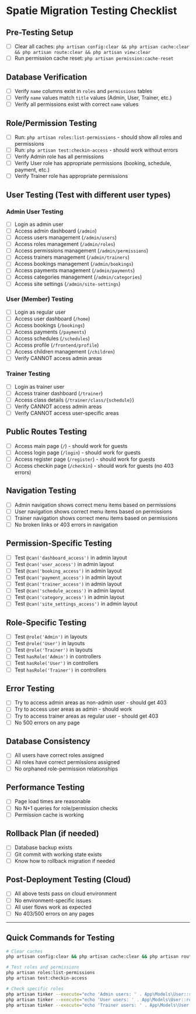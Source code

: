 # Spatie Migration Testing Checklist

## Pre-Testing Setup
- [ ] Clear all caches: `php artisan config:clear && php artisan cache:clear && php artisan route:clear && php artisan view:clear`
- [ ] Run permission cache reset: `php artisan permission:cache-reset`

## Database Verification
- [ ] Verify `name` columns exist in `roles` and `permissions` tables
- [ ] Verify `name` values match `title` values (Admin, User, Trainer, etc.)
- [ ] Verify all permissions exist with correct `name` values

## Role/Permission Testing
- [ ] Run: `php artisan roles:list-permissions` - should show all roles and permissions
- [ ] Run: `php artisan test:checkin-access` - should work without errors
- [ ] Verify Admin role has all permissions
- [ ] Verify User role has appropriate permissions (booking, schedule, payment, etc.)
- [ ] Verify Trainer role has appropriate permissions

## User Testing (Test with different user types)

### Admin User Testing
- [ ] Login as admin user
- [ ] Access admin dashboard (`/admin`)
- [ ] Access users management (`/admin/users`)
- [ ] Access roles management (`/admin/roles`)
- [ ] Access permissions management (`/admin/permissions`)
- [ ] Access trainers management (`/admin/trainers`)
- [ ] Access bookings management (`/admin/bookings`)
- [ ] Access payments management (`/admin/payments`)
- [ ] Access categories management (`/admin/categories`)
- [ ] Access site settings (`/admin/site-settings`)

### User (Member) Testing
- [ ] Login as regular user
- [ ] Access user dashboard (`/home`)
- [ ] Access bookings (`/bookings`)
- [ ] Access payments (`/payments`)
- [ ] Access schedules (`/schedules`)
- [ ] Access profile (`/frontend/profile`)
- [ ] Access children management (`/children`)
- [ ] Verify CANNOT access admin areas

### Trainer Testing
- [ ] Login as trainer user
- [ ] Access trainer dashboard (`/trainer`)
- [ ] Access class details (`/trainer/class/{schedule}`)
- [ ] Verify CANNOT access admin areas
- [ ] Verify CANNOT access user-specific areas

## Public Routes Testing
- [ ] Access main page (`/`) - should work for guests
- [ ] Access login page (`/login`) - should work for guests
- [ ] Access register page (`/register`) - should work for guests
- [ ] Access checkin page (`/checkin`) - should work for guests (no 403 errors)

## Navigation Testing
- [ ] Admin navigation shows correct menu items based on permissions
- [ ] User navigation shows correct menu items based on permissions
- [ ] Trainer navigation shows correct menu items based on permissions
- [ ] No broken links or 403 errors in navigation

## Permission-Specific Testing
- [ ] Test `@can('dashboard_access')` in admin layout
- [ ] Test `@can('user_access')` in admin layout
- [ ] Test `@can('booking_access')` in admin layout
- [ ] Test `@can('payment_access')` in admin layout
- [ ] Test `@can('trainer_access')` in admin layout
- [ ] Test `@can('schedule_access')` in admin layout
- [ ] Test `@can('category_access')` in admin layout
- [ ] Test `@can('site_settings_access')` in admin layout

## Role-Specific Testing
- [ ] Test `@role('Admin')` in layouts
- [ ] Test `@role('User')` in layouts
- [ ] Test `@role('Trainer')` in layouts
- [ ] Test `hasRole('Admin')` in controllers
- [ ] Test `hasRole('User')` in controllers
- [ ] Test `hasRole('Trainer')` in controllers

## Error Testing
- [ ] Try to access admin areas as non-admin user - should get 403
- [ ] Try to access user areas as admin - should work
- [ ] Try to access trainer areas as regular user - should get 403
- [ ] No 500 errors on any page

## Database Consistency
- [ ] All users have correct roles assigned
- [ ] All roles have correct permissions assigned
- [ ] No orphaned role-permission relationships

## Performance Testing
- [ ] Page load times are reasonable
- [ ] No N+1 queries for role/permission checks
- [ ] Permission cache is working

## Rollback Plan (if needed)
- [ ] Database backup exists
- [ ] Git commit with working state exists
- [ ] Know how to rollback migration if needed

## Post-Deployment Testing (Cloud)
- [ ] All above tests pass on cloud environment
- [ ] No environment-specific issues
- [ ] All user flows work as expected
- [ ] No 403/500 errors on any pages

---

## Quick Commands for Testing

```bash
# Clear caches
php artisan config:clear && php artisan cache:clear && php artisan route:clear && php artisan view:clear && php artisan permission:cache-reset

# Test roles and permissions
php artisan roles:list-permissions
php artisan test:checkin-access

# Check specific roles
php artisan tinker --execute="echo 'Admin users: ' . App\Models\User::role('Admin')->count() . PHP_EOL;"
php artisan tinker --execute="echo 'User users: ' . App\Models\User::role('User')->count() . PHP_EOL;"
php artisan tinker --execute="echo 'Trainer users: ' . App\Models\User::role('Trainer')->count() . PHP_EOL;"
``` 